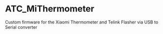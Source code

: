 # ATC_MiThermometer
Custom firmware for the Xiaomi Thermometer and Telink Flasher via USB to Serial converter

